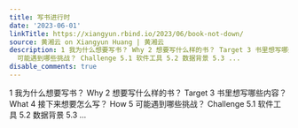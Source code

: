 ```yaml
---
title: 写书进行时
date: '2023-06-01'
linkTitle: https://xiangyun.rbind.io/2023/06/book-not-down/
source: 黄湘云 on Xiangyun Huang | 黄湘云
description: 1 我为什么想要写书？ Why 2 想要写什么样的书？ Target 3 书里想写哪些内容？ What 4 接下来想要怎么写？ How 5
  可能遇到哪些挑战？ Challenge 5.1 软件工具 5.2 数据背景 5.3 ...
disable_comments: true
---
```

1 我为什么想要写书？ Why 2 想要写什么样的书？ Target 3 书里想写哪些内容？ What 4 接下来想要怎么写？ How 5 可能遇到哪些挑战？ Challenge 5.1 软件工具 5.2 数据背景 5.3 ...